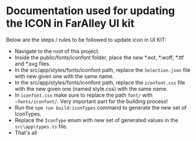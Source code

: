 # Documentation used for updating the ICON in FarAlley UI kit

Below are the steps / rules to be followed to update icon in UI KIT:
- Navigate to the root of this project.
- Inside the public/fonts/iconfont folder, place the new *.eot, *.woff, *.ttf and *.svg files.
- In the src/app/styles/fonts/iconfont path, replace the `Selection.json` file with new given one with the same name.
- In the src/app/styles/fonts/iconfont path, replace the `iconfont.css` file with the new given one (named style.css) with the same name.
- In `iconfont.css` make sure to replace the path `font/` with `~fonts/iconfont/`. Very important part for the building process!
- Run the `npm run build:iconTypes` command to generate the new set of IconTypes.
- Replace the `IconType` enum with new set of generated values in the `src\app\types.ts` file.
- That's all

